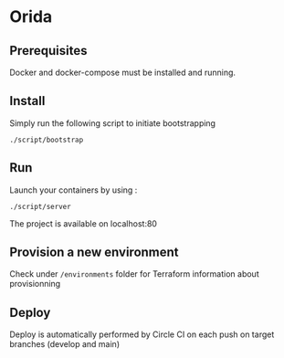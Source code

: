 # Orida

## Prerequisites

Docker and docker-compose must be installed and running.

## Install

Simply run the following script to initiate bootstrapping

```
./script/bootstrap
```

## Run

Launch your containers by using :

```
./script/server
```

The project is available on localhost:80

## Provision a new environment

Check under `/environments` folder for Terraform information about provisionning

## Deploy

Deploy is automatically performed by Circle CI on each push on target branches (develop and main)
